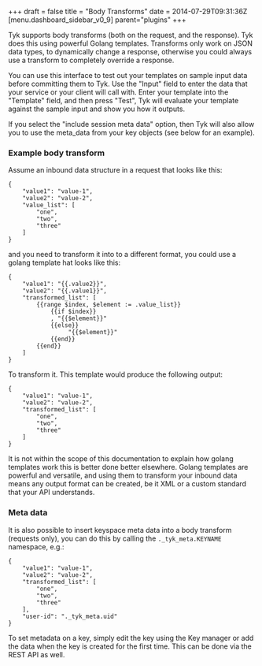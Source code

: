 +++
draft = false
title = "Body Transforms"
date = 2014-07-29T09:31:36Z
[menu.dashboard_sidebar_v0_9]
    parent="plugins"
+++

Tyk supports body transforms (both on the request, and the response). Tyk does this using powerful Golang templates. Transforms only work on JSON data types, to dynamically change a response, otherwise you could always use a transform to completely override a response.

You can use this interface to test out your templates on sample input data before committing them to Tyk. Use the "Input" field to enter the data that your service or your client will call with. Enter your template into the "Template" field, and then press "Test", Tyk will evaluate your template against the sample input and show you how it outputs.

If you select the "include session meta data" option, then Tyk will also allow you to use the meta_data from your key objects (see below for an example).

### Example body transform

Assume an inbound data structure in a request that looks like this:

    {
        "value1": "value-1",
        "value2": "value-2",
        "value_list": [
            "one",
            "two",
            "three"
        ]
    }

and you need to transform it into to a different format, you could use a golang template hat looks like this:

    {
        "value1": "{{.value2}}",
        "value2": "{{.value1}}",
        "transformed_list": [
            {{range $index, $element := .value_list}}
                {{if $index}}
                , "{{$element}}"
                {{else}}
                     "{{$element}}"
                {{end}}
            {{end}}
        ]
    }

To transform it. This template would produce the following output:

    {
        "value1": "value-1",
        "value2": "value-2",
        "transformed_list": [
            "one",
            "two",
            "three"
        ]
    }

It is not within the scope of this documentation to explain how golang templates work this is better done better elsewhere. Golang templates are powerful and versatile, and using them to transform your inbound data means any output format can be created, be it XML or a custom standard that your API understands.

### Meta data

It is also possible to insert keyspace meta data into a body transform (requests only), you can do this by calling the `._tyk_meta.KEYNAME` namespace, e.g.:

    {
        "value1": "value-1",
        "value2": "value-2",
        "transformed_list": [
            "one",
            "two",
            "three"
        ],
        "user-id": "._tyk_meta.uid"
    }

To set metadata on a key, simply edit the key using the Key manager or add the data when the key is created for the first time. This can be done via the REST API as well.
